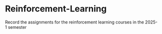 # Reinforcement-Learning
Record the assignments for the reinforcement learning courses in the 2025-1 semester
